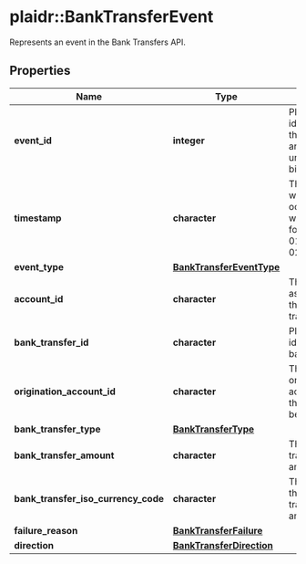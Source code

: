 # plaidr::BankTransferEvent

Represents an event in the Bank Transfers API.

## Properties
Name | Type | Description | Notes
------------ | ------------- | ------------- | -------------
**event_id** | **integer** | Plaid’s unique identifier for this event. IDs are sequential unsigned 64-bit integers. | 
**timestamp** | **character** | The datetime when this event occurred. This will be of the form &#x60;2006-01-02T15:04:05Z&#x60;. | 
**event_type** | [**BankTransferEventType**](BankTransferEventType.md) |  | 
**account_id** | **character** | The account ID associated with the bank transfer. | 
**bank_transfer_id** | **character** | Plaid’s unique identifier for a bank transfer. | 
**origination_account_id** | **character** | The ID of the origination account that this balance belongs to. | 
**bank_transfer_type** | [**BankTransferType**](BankTransferType.md) |  | 
**bank_transfer_amount** | **character** | The bank transfer amount. | 
**bank_transfer_iso_currency_code** | **character** | The currency of the bank transfer amount. | 
**failure_reason** | [**BankTransferFailure**](BankTransferFailure.md) |  | 
**direction** | [**BankTransferDirection**](BankTransferDirection.md) |  | 


